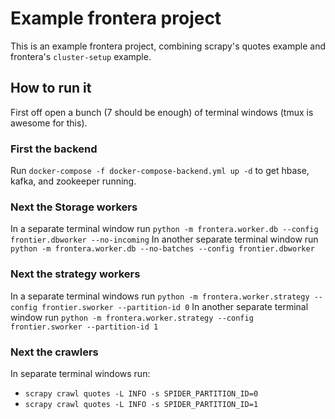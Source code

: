 # Example frontera project
This is an example frontera project, combining scrapy's quotes example and frontera's `cluster-setup` example.

## How to run it
First off open a bunch (7 should be enough) of terminal windows (tmux is awesome for this).

### First the backend
Run `docker-compose -f docker-compose-backend.yml up -d` to get hbase, kafka, and zookeeper running.

### Next the Storage workers
In a separate terminal window run `python -m frontera.worker.db --config frontier.dbworker --no-incoming`
In another separate terminal window run `python -m frontera.worker.db --no-batches --config frontier.dbworker`

### Next the strategy workers
In a separate terminal windows run `python -m frontera.worker.strategy --config frontier.sworker --partition-id 0`
In another separate terminal window run `python -m frontera.worker.strategy --config frontier.sworker --partition-id 1`

### Next the crawlers
In separate terminal windows run:
- `scrapy crawl quotes -L INFO -s SPIDER_PARTITION_ID=0`
- `scrapy crawl quotes -L INFO -s SPIDER_PARTITION_ID=1`
